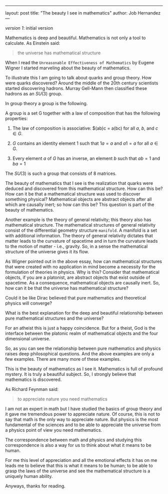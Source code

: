 ---
layout: post
title: "The beauty I see in mathematics"
author: Job Hernandez
—

*version 1*: initial version

Mathematics is deep and beautiful. Mathematics is not only a tool to calculate. As Einstein said:

> the universe has mathematical structure

When I read the `Unreasonable Effectiveness of Mathematics` by Eugene Wigner I started marveling about the beauty of mathematics. 

To illustrate this I am going to talk about quarks and group theory. How were quarks discovered? Around the middle of the 20th century scientists started discovering hadrons. Murray Gell-Mann then classified these hadrons as an $SU(3)$ group.

In group theory a group is the following.

A group is a set G together with a law of composition that has the following properties:

1. The law of composition is associative: $(ab)c = a(bc) for all $a$, $b$, and $c$ $\in G$.
   
2. $G$ contains an identity element 1 such that $1a = a$ and $a1 = a$ for all $a \in G$.
   
3. Every element $a$ of $G$ has an inverse, an element $b$ such that $ab=1$ and $ba=1$

The $SU(3)$ is such a group that consists of 8 matrices.

The beauty of mathematics that I see is the realization that quarks were deduced and discovered from this mathematical structure. How can this be? How can it be that a mathematical structure was used to discover something physical? Mathematical objects are abstract objects after all which are causally inert; so how can this be? This question is part of the beauty of mathematics.

Another example is the theory of general relativity; this theory also has mathematical structure. The mathematical structures of general relativity consist of the differential geometry structure `manifold`. A manifold is a set with additional information. The theory of general relativity dictates that matter leads to the curvature of spacetime and in turn the curvature leads to the motion of matter - i.e., gravity. So, in a sense the mathematical structure of the universe gives it its flow.

As Wigner pointed out in the above essay, how can mathematical structures that were created with no application in mind become a necessity for the formulation of theories in physics. Why is this? Consider that mathematical objects, if you are a platonist, are abstract objects that exist outside of spacetime. As a consequence, mathematical objects are causally inert. So, how can it be that the universe has mathematical structure? 

Could it be like Dirac believed that pure mathematics and theoretical physics will converge?

What is the best explanation for the deep and beautiful relationship between pure mathematical structures and the universe?

For an atheist this is just a happy coincidence. But for a theist, God is the interface between the platonic realm of mathematical objects and the four dimensional universe.

So, as you can see the relationship between pure mathematics and physics raises deep philosophical questions. And the above examples are only a few examples. There are many more of these examples.

This is the beauty of mathematics as I see it. Mathematics is full of profound mystery. It is truly a beautiful subject. So, I strongly believe that mathematics is discovered. 

As Richard Feynman said:

> to appreciate nature you need mathematics

I am not an expert in math but I have studied the basics of group theory and it gave me tremendous power to appreciate nature. Of course, this is not to say that math is the only way to appreciate nature. But physics is the most fundamental of the sciences and to be able to appreciate the universe from a physics point of view you need mathematics.

The correspondence between math and physics and studying this correspondence is also a way for us to think about what it means to be human.

For me this level of appreciation and all the emotional effects it has on me leads me to believe that this is  what it means to be human; to be able to grasp the laws of the universe and see the mathematical structure is a uniquely human ability. 

Anyways, thanks for reading.


